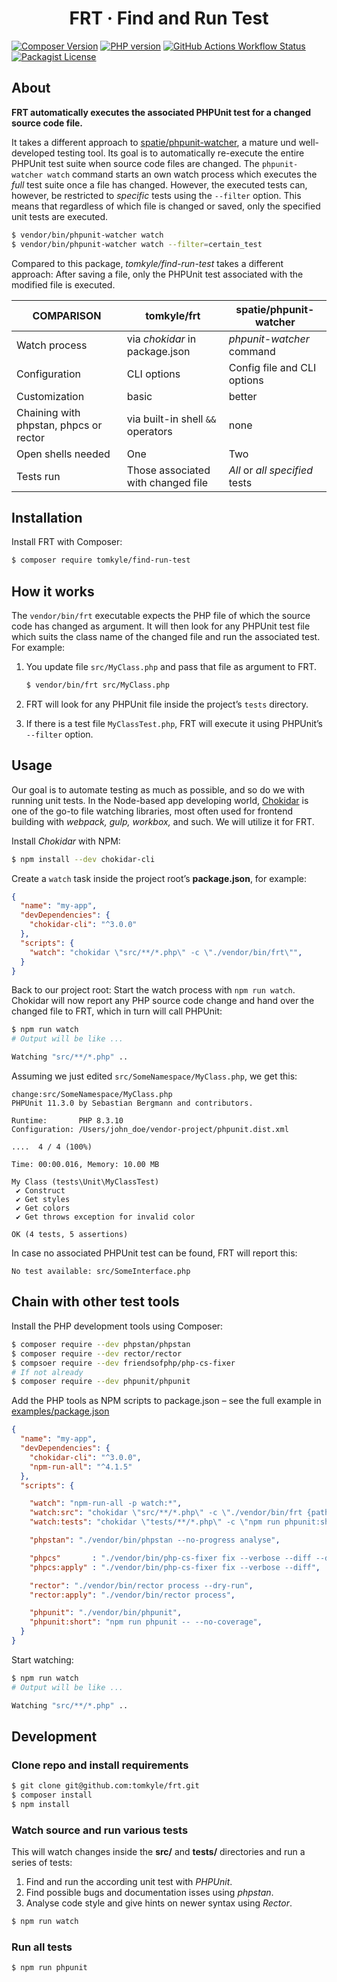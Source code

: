 <h1 align="center">FRT · Find and Run Test</h1>

[![Composer Version](https://img.shields.io/packagist/v/tomkyle/find-run-test)](https://packagist.org/packages/tomkyle/find-run-test )
[![PHP version](https://img.shields.io/packagist/php-v/tomkyle/find-run-test)](https://packagist.org/packages/tomkyle/find-run-test )
[![GitHub Actions Workflow Status](https://img.shields.io/github/actions/workflow/status/tomkyle/find-run-test/php.yml)](https://github.com/tomkyle/find-run-test/actions/workflows/php.yml)
[![Packagist License](https://img.shields.io/packagist/l/tomkyle/find-run-test)](LICENSE.txt)

## About

**FRT automatically executes the associated PHPUnit test for a changed source code file.**

It takes a different approach to [spatie/phpunit-watcher](https://packagist.org/packages/spatie/phpunit-watcher), a mature und well-developed testing tool. Its goal is to automatically re-execute the entire PHPUnit test suite when source code files are changed. The `phpunit-watcher watch` command starts an own watch process which executes the *full* test suite once a file has changed. However, the executed tests can, however, be restricted to *specific* tests using the  `--filter` option. This means that regardless of which file is changed or saved, only the specified unit tests are executed.

```bash
$ vendor/bin/phpunit-watcher watch
$ vendor/bin/phpunit-watcher watch --filter=certain_test
```

Compared to this package, *tomkyle/find-run-test* takes a different approach: After saving a file, only the PHPUnit test associated with the modified file is executed. 

| COMPARISON                             | tomkyle/frt                        | spatie/phpunit-watcher         |
| -------------------------------------- | ---------------------------------- | ------------------------------ |
| Watch process                          | via *chokidar* in package.json     | *phpunit-watcher* command      |
| Configuration                          | CLI options                        | Config file and CLI options    |
| Customization                          | basic                              | better                         |
| Chaining with phpstan, phpcs or rector | via built-in shell `&&` operators  | none                           |
| Open shells needed                     | One                                | Two                            |
| Tests run                              | Those associated with changed file | *All* or *all specified* tests |

## Installation

Install FRT with Composer:

```bash
$ composer require tomkyle/find-run-test
```

## How it works

The `vendor/bin/frt` executable expects the PHP file of which the source code has changed as argument. It will  then look for any PHPUnit test file which suits the class name of the changed file and run the associated test. For example:

1. You update file `src/MyClass.php` and pass that file as argument to FRT.
   ```bash
   $ vendor/bin/frt src/MyClass.php
   ```

2. FRT will look for any PHPUnit file inside the project’s `tests` directory.

3. If there is a test file `MyClassTest.php`, FRT will execute it using PHPUnit’s `--filter` option.

## Usage

Our goal is to automate testing as much as possible, and so do we with running unit tests. In the Node-based app developing world, [Chokidar](https://www.npmjs.com/package/chokidar) is one of the go-to file watching libraries, most often used for frontend building with *webpack, gulp, workbox,* and such. We will utilize it for FRT. 

Install *Chokidar* with NPM:

```bash
$ npm install --dev chokidar-cli
```

Create a `watch` task inside the project root’s **package.json**, for example:

```json
{
  "name": "my-app",
  "devDependencies": {
    "chokidar-cli": "^3.0.0"
  },
  "scripts": {
    "watch": "chokidar \"src/**/*.php\" -c \"./vendor/bin/frt\"",
  }
}
```

Back to our project root: Start the watch process with `npm run watch`. Chokidar will now report any PHP source code change and hand over the changed file to FRT, which in turn will call PHPUnit:

```bash
$ npm run watch
# Output will be like ...

Watching "src/**/*.php" ..
```

Assuming we just edited `src/SomeNamespace/MyClass.php`, we get this:

```
change:src/SomeNamespace/MyClass.php
PHPUnit 11.3.0 by Sebastian Bergmann and contributors.

Runtime:       PHP 8.3.10
Configuration: /Users/john_doe/vendor-project/phpunit.dist.xml

....  4 / 4 (100%)

Time: 00:00.016, Memory: 10.00 MB

My Class (tests\Unit\MyClassTest)
 ✔ Construct
 ✔ Get styles
 ✔ Get colors
 ✔ Get throws exception for invalid color

OK (4 tests, 5 assertions)
```

In case no associated PHPUnit test can be found, FRT will report this:

```
No test available: src/SomeInterface.php
```

## Chain with other test tools

Install the PHP development tools using Composer:

```bash
$ composer require --dev phpstan/phpstan
$ composer require --dev rector/rector
$ compsoer require --dev friendsofphp/php-cs-fixer
# If not already
$ composer require --dev phpunit/phpunit
```

Add the PHP tools as NPM scripts to package.json – see the full example in [examples/package.json](./examples/package.json)

```json
{
  "name": "my-app",
  "devDependencies": {
    "chokidar-cli": "^3.0.0",
    "npm-run-all": "^4.1.5"
  },
  "scripts": {

    "watch": "npm-run-all -p watch:*",
    "watch:src": "chokidar \"src/**/*.php\" -c \"./vendor/bin/frt {path} && npm run phpstan {path} && npm run rector {path}\"",
    "watch:tests": "chokidar \"tests/**/*.php\" -c \"npm run phpunit:short {path}\"",

    "phpstan": "./vendor/bin/phpstan --no-progress analyse",

    "phpcs"       : "./vendor/bin/php-cs-fixer fix --verbose --diff --dry-run",
    "phpcs:apply" : "./vendor/bin/php-cs-fixer fix --verbose --diff",

    "rector": "./vendor/bin/rector process --dry-run",
    "rector:apply": "./vendor/bin/rector process",

    "phpunit": "./vendor/bin/phpunit",
    "phpunit:short": "npm run phpunit -- --no-coverage",
  }
}
```

Start watching:

```bash
$ npm run watch
# Output will be like ...

Watching "src/**/*.php" ..
```



## Development

### Clone repo and install requirements

```bash
$ git clone git@github.com:tomkyle/frt.git
$ composer install
$ npm install
```

### Watch source and run various tests

This will watch changes inside the **src/** and **tests/** directories and run a series of tests:

1. Find and run the according unit test with *PHPUnit*.
2. Find possible bugs and documentation isses using *phpstan*. 
3. Analyse code style and give hints on newer syntax using *Rector*.

```bash
$ npm run watch
```

### Run all tests

```bash
$ npm run phpunit
```
